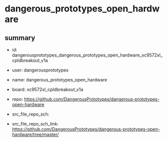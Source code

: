# dangerous_prototypes_open_hardware
 
## summary 
* id: dangerousprototypes_dangerous_prototypes_open_hardware_xc9572xl_cpldbreakout_v1a
* user: dangerousprototypes
* name: dangerous_prototypes_open_hardware
* board: xc9572xl_cpldbreakout_v1a
* repo: https://github.com/DangerousPrototypes/dangerous-prototypes-open-hardware



* src_file_repo_sch: 
* src_file_repo_sch_link: https://github.com/DangerousPrototypes/dangerous-prototypes-open-hardware/tree/master/




